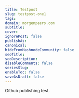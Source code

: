 ```yaml
---
title: Testpost
slug: testpost-one1
tags: 
domain: morgenpeers.com
subtitle:
cover:
ignorePost: false
publishAs:
canonical:
hideFromHashnodeCommunity: false
seoTitle:
seoDescription:
disableComments: false
seriesSlug:
enableToc: false
saveAsDraft: false
---
```


Github publishing test.
